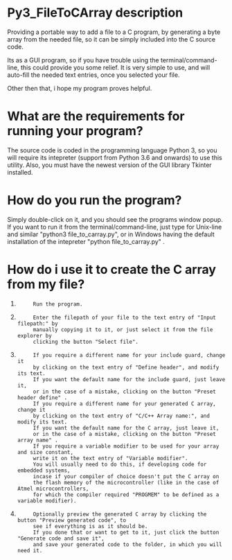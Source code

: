 # Py3_FileToCArray description
Providing a portable way to add a file to a C program, by generating a byte array from the needed file, so it can be simply included into the C source code.

Its as a GUI program, so if you have trouble using the terminal/command-line, this could provide you some relief.
It is very simple to use, and will auto-fill the needed text entries, once you selected your file.

Other then that, i hope my program proves helpful.

# What are the requirements for running your program?
The source code is coded in the programming language Python 3, so you will require its intepreter (support from Python 3.6 and onwards) to use this utility.
Also, you must have the newest version of the GUI library Tkinter installed.

# How do you run the program?
Simply double-click on it, and you should see the programs window popup.
If you want to run it from the terminal/command-line, just type
for Unix-line and similar "python3 file_to_carray.py",
or in Windows having the default installation of the intepreter "python file_to_carray.py" .

# How do i use it to create the C array from my file?
1.          Run the program.

1.          Enter the filepath of your file to the text entry of "Input filepath:" by 
            manually copying it to it, or just select it from the file explorer by
            clicking the button "Select file".

1.          If you require a different name for your include guard, change it
            by clicking on the text entry of "Define header", and modify its text.
            If you want the default name for the include guard, just leave it,
            or in the case of a mistake, clicking on the button "Preset header define" .
            If you require a different name for your generated C array, change it
            by clicking on the text entry of "C/C++ Array name:", and modify its text.
            If you want the default name for the C array, just leave it,
            or in the case of a mistake, clicking on the button "Preset array name" .          
            If you require a variable modifier to be used for your array and size constant,
            write it on the text entry of "Variable modifier".
            You will usually need to do this, if developing code for embedded systems,
            incase if your compiler of choice doesn't put the C array on 
            the flash memory of the microcontroller (like in the case of Atmel microcontrollers,
            for which the compiler required "PROGMEM" to be defined as a variable modifier).
                      
1.          Optionally preview the generated C array by clicking the button "Preview generated code", to
            see if everything is as it should be.
            If you done that or want to get to it, just click the button "Generate code and save it",
            and save your generated code to the folder, in which you will need it.
